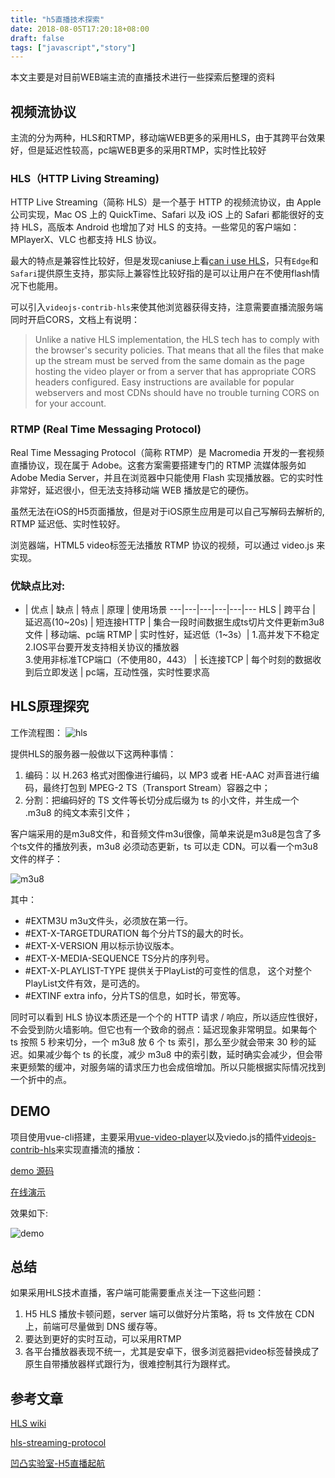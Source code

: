 ```yaml
---
title: "h5直播技术探索"
date: 2018-08-05T17:20:18+08:00
draft: false
tags: ["javascript","story"]
---
```


本文主要是对目前WEB端主流的直播技术进行一些探索后整理的资料

## 视频流协议

主流的分为两种，HLS和RTMP，移动端WEB更多的采用HLS，由于其跨平台效果好，但是延迟性较高，pc端WEB更多的采用RTMP，实时性比较好

### HLS（HTTP Living Streaming)

HTTP Live Streaming（简称 HLS）是一个基于 HTTP 的视频流协议，由 Apple 公司实现，Mac OS 上的 QuickTime、Safari 以及 iOS 上的 Safari 都能很好的支持 HLS，高版本 Android 也增加了对 HLS 的支持。一些常见的客户端如：MPlayerX、VLC 也都支持 HLS 协议。

最大的特点是兼容性比较好，但是发现caniuse上看[can i use HLS](http://caniuse.com/#search=HLS)，只有`Edge`和`Safari`提供原生支持，那实际上兼容性比较好指的是可以让用户在不使用flash情况下也能用。

可以引入`videojs-contrib-hls`来使其他浏览器获得支持，注意需要直播流服务端同时开启CORS，文档上有说明：

> Unlike a native HLS implementation, the HLS tech has to comply with the browser's security policies. That means that all the files that make up the stream must be served from the same domain as the page hosting the video player or from a server that has appropriate CORS headers configured. Easy instructions are available for popular webservers and most CDNs should have no trouble turning CORS on for your account.

### RTMP (Real Time Messaging Protocol)

Real Time Messaging Protocol（简称 RTMP）是 Macromedia 开发的一套视频直播协议，现在属于 Adobe。这套方案需要搭建专门的 RTMP 流媒体服务如 Adobe Media Server，并且在浏览器中只能使用 Flash 实现播放器。它的实时性非常好，延迟很小，但无法支持移动端 WEB 播放是它的硬伤。

虽然无法在iOS的H5页面播放，但是对于iOS原生应用是可以自己写解码去解析的, RTMP 延迟低、实时性较好。

浏览器端，HTML5 video标签无法播放 RTMP 协议的视频，可以通过 video.js 来实现。

### 优缺点比对:

 - | 优点 | 缺点 | 特点 | 原理 | 使用场景
---|---|---|---|---|---
HLS | 跨平台 | 延迟高(10~20s) | 短连接HTTP | 集合一段时间数据生成ts切片文件更新m3u8文件 | 移动端、pc端
RTMP | 实时性好，延迟低（1~3s）| 1.高并发下不稳定<br>2.IOS平台要开发支持相关协议的播放器<br>3.使用非标准TCP端口（不使用80，443） | 长连接TCP | 每个时刻的数据收到后立即发送 | pc端，互动性强，实时性要求高

## HLS原理探究

工作流程图：
![hls](hls.png)

提供HLS的服务器一般做以下这两种事情：

1. 编码：以 H.263 格式对图像进行编码，以 MP3 或者 HE-AAC 对声音进行编码，最终打包到 MPEG-2 TS（Transport Stream）容器之中；
2. 分割：把编码好的 TS 文件等长切分成后缀为 ts 的小文件，并生成一个 .m3u8 的纯文本索引文件；

客户端采用的是m3u8文件，和音频文件m3u很像，简单来说是m3u8是包含了多个ts文件的播放列表，m3u8 必须动态更新，ts 可以走 CDN。可以看一个m3u8文件的样子：

![m3u8](m3u8.png)

其中：

- #EXTM3U m3u文件头，必须放在第一行。
- #EXT-X-TARGETDURATION 每个分片TS的最大的时长。
- #EXT-X-VERSION 用以标示协议版本。
- #EXT-X-MEDIA-SEQUENCE TS分片的序列号。
- #EXT-X-PLAYLIST-TYPE 提供关于PlayList的可变性的信息， 这个对整个PlayList文件有效，是可选的。
- #EXTINF extra info，分片TS的信息，如时长，带宽等。

同时可以看到 HLS 协议本质还是一个个的 HTTP 请求 / 响应，所以适应性很好，不会受到防火墙影响。但它也有一个致命的弱点：延迟现象非常明显。如果每个 ts 按照 5 秒来切分，一个 m3u8 放 6 个 ts 索引，那么至少就会带来 30 秒的延迟。如果减少每个 ts 的长度，减少 m3u8 中的索引数，延时确实会减少，但会带来更频繁的缓冲，对服务端的请求压力也会成倍增加。所以只能根据实际情况找到一个折中的点。

## DEMO

项目使用vue-cli搭建，主要采用[vue-video-player](https://github.com/surmon-china/vue-video-player)以及viedo.js的插件[videojs-contrib-hls](https://github.com/videojs/videojs-contrib-hls)来实现直播流的播放：

[demo 源码](https://github.com/hellohy/vue-hls)

[在线演示](https://hellohy.github.io/vue-hls/#/)

效果如下:

![demo](demo.png)

## 总结
如果采用HLS技术直播，客户端可能需要重点关注一下这些问题：

1. H5 HLS 播放卡顿问题，server 端可以做好分片策略，将 ts 文件放在 CDN 上，前端可尽量做到 DNS 缓存等。
2. 要达到更好的实时互动，可以采用RTMP
3. 各平台播放器表现不统一，尤其是安卓下，很多浏览器把video标签替换成了原生自带播放器样式跟行为，很难控制其行为跟样式。

## 参考文章
[HLS wiki](https://en.wikipedia.org/wiki/HTTP_Live_Streaming)

[hls-streaming-protocol](https://www.dacast.com/blog/hls-streaming-protocol/)

[凹凸实验室-H5直播起航](https://aotu.io/notes/2016/10/09/HTML5-SopCast/?o2src=juejin&o2layout=compat)